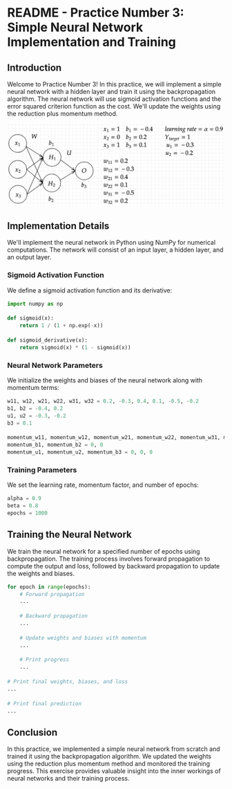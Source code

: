 # README - Practice Number 3: Simple Neural Network Implementation and Training

## Introduction

Welcome to Practice Number 3! In this practice, we will implement a simple neural network with a hidden layer and train it using the backpropagation algorithm. The neural network will use sigmoid activation functions and the error squared criterion function as the cost. We'll update the weights using the reduction plus momentum method.

![Alt Text](images/map.png)

## Implementation Details

We'll implement the neural network in Python using NumPy for numerical computations. The network will consist of an input layer, a hidden layer, and an output layer.

### Sigmoid Activation Function

We define a sigmoid activation function and its derivative:

```python
import numpy as np

def sigmoid(x):
    return 1 / (1 + np.exp(-x))

def sigmoid_derivative(x):
    return sigmoid(x) * (1 - sigmoid(x))
```

### Neural Network Parameters
We initialize the weights and biases of the neural network along with momentum terms:

```python
w11, w12, w21, w22, w31, w32 = 0.2, -0.3, 0.4, 0.1, -0.5, -0.2
b1, b2 = -0.4, 0.2
u1, u2 = -0.3, -0.2
b3 = 0.1

momentum_w11, momentum_w12, momentum_w21, momentum_w22, momentum_w31, momentum_w32 = 0, 0, 0, 0, 0, 0
momentum_b1, momentum_b2 = 0, 0
momentum_u1, momentum_u2, momentum_b3 = 0, 0, 0
```

### Training Parameters
We set the learning rate, momentum factor, and number of epochs:
```python
alpha = 0.9
beta = 0.8
epochs = 1000
```

## Training the Neural Network

We train the neural network for a specified number of epochs using backpropagation. The training process involves forward propagation to compute the output and loss, followed by backward propagation to update the weights and biases.
```python
for epoch in range(epochs):
    # Forward propagation
    ...

    # Backward propagation
    ...

    # Update weights and biases with momentum
    ...

    # Print progress
    ...

# Print final weights, biases, and loss
...

# Print final prediction
...
```

## Conclusion
In this practice, we implemented a simple neural network from scratch and trained it using the backpropagation algorithm. We updated the weights using the reduction plus momentum method and monitored the training progress. This exercise provides valuable insight into the inner workings of neural networks and their training process.
